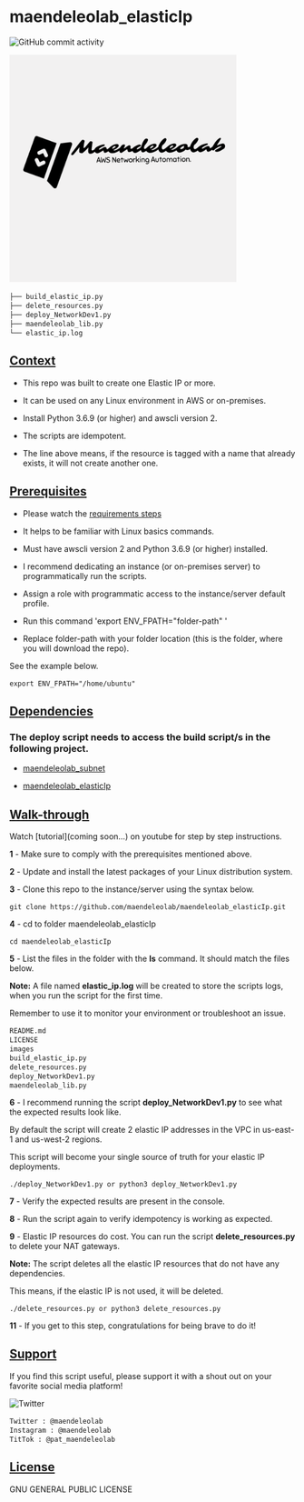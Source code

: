 # maendeleolab_elasticIp
![GitHub commit activity](https://img.shields.io/github/last-commit/maendeleolab/maendeleolab_elasticIp)

<img src="/images/banner.png" width=400>

```
├── build_elastic_ip.py
├── delete_resources.py
├── deploy_NetworkDev1.py
├── maendeleolab_lib.py
└── elastic_ip.log
```

## [Context](#Context)

- This repo was built to create one Elastic IP or more. 

- It can be used on any Linux environment in AWS or on-premises. 

- Install Python 3.6.9 (or higher) and awscli version 2.

- The scripts are idempotent.

- The line above means, if the resource is tagged with a name that already exists, it will not create another one.

## [Prerequisites](#Prerequisites)

- Please watch the [requirements steps](https://www.youtube.com/watch?v=gMM-d1uZ0Ks&t=12s)

- It helps to be familiar with Linux basics commands.

- Must have awscli version 2 and Python 3.6.9 (or higher) installed.

- I recommend dedicating an instance (or on-premises server) to programmatically run the scripts.  

- Assign a role with programmatic access to the instance/server default profile.

- Run this command 'export ENV_FPATH="folder-path" ' 

- Replace folder-path with your folder location (this is the folder, where you will download the repo). 

See the example below.

```
export ENV_FPATH="/home/ubuntu"
```

## [Dependencies](#Dependencies)
### The deploy script needs to access the build script/s in the following project.

- [maendeleolab_subnet](https://github.com/maendeleolab/maendeleolab_subnet) 

- [maendeleolab_elasticIp](https://github.com/maendeleolab/maendeleolab_elasticIp) 

## [Walk-through](#Walk-through)

Watch [tutorial](coming soon...) on youtube for step by step instructions.

**1**  - Make sure to comply with the prerequisites mentioned above.

**2**  - Update and install the latest packages of your Linux distribution system.

**3**  - Clone this repo to the instance/server using the syntax below.

```
git clone https://github.com/maendeleolab/maendeleolab_elasticIp.git
```

**4**  - cd to folder maendeleolab_elasticIp

```
cd maendeleolab_elasticIp
```

**5**  - List the files in the folder with the **ls** command. It should match the files below.

**Note:** A file named **elastic_ip.log** will be created to store the scripts logs, when you run the script for the first time.

Remember to use it to monitor your environment or troubleshoot an issue.

```
README.md
LICENSE
images
build_elastic_ip.py
delete_resources.py
deploy_NetworkDev1.py
maendeleolab_lib.py
```

**6**  - I recommend running the script **deploy_NetworkDev1.py** to see what the expected results look like.

By default the script will create 2 elastic IP addresses in the VPC in us-east-1 and us-west-2 regions.

This script will become your single source of truth for your elastic IP deployments. 

```
./deploy_NetworkDev1.py or python3 deploy_NetworkDev1.py
```

**7**  - Verify the expected results are present in the console. 

**8**  - Run the script again to verify idempotency is working as expected. 

**9**  - Elastic IP resources do cost. You can run the script **delete_resources.py** to delete your NAT gateways.
	
**Note:** The script deletes all the elastic IP resources that do not have any dependencies. 
	
This means, if the elastic IP is not used, it will be deleted. 

```
./delete_resources.py or python3 delete_resources.py
```

**11** - If you get to this step, congratulations for being brave to do it! 

## [Support](#Support)
If you find this script useful, please support it with a shout out on your favorite social media platform!

![Twitter](https://img.shields.io/twitter/follow/maendeleolab?style=social)
```
Twitter : @maendeleolab
Instagram : @maendeleolab
TitTok : @pat_maendeleolab
```
## [License](#License)
GNU GENERAL PUBLIC LICENSE

	
